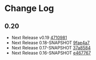 # Change Log

## 0.20
* Next Release v0.19 [4710981](47109819747ee2f3c45cf632ac3f267feb0d7f09)
* Next Release 0.18-SNAPSHOT [9fae4a7](9fae4a70a8661dbe38ce9daba9f83188f236c1ca)
* Next Release 0.17-SNAPSHOT [37a8584](37a8584fb219c339b5f5091e7953ea8db3148bbf)
* Next Release 0.16-SNAPSHOT [e467767](e467767fdb71dbd7955900a12c04c2bae0b4a500)

